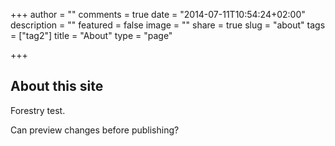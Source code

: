 +++
author = ""
comments = true
date = "2014-07-11T10:54:24+02:00"
description = ""
featured = false
image = ""
share = true
slug = "about"
tags = ["tag2"]
title = "About"
type = "page"

+++


## About this site

Forestry test.

Can preview changes before publishing?

